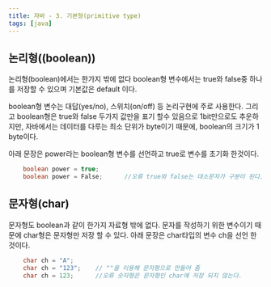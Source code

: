 ```yaml
---
title: 자바 - 3. 기본형(primitive type)
tags: [java]
---
```


## 논리형((boolean))

논리형(boolean)에서는 한가지 밖에 없다 boolean형 변수에서는 true와 false중 하나를 저장할 수 있으며 기본값은 default 이다.

boolean형 변수는 대답(yes/no), 스위치(on/off) 등 논리구현에 주로 사용한다. 그리고 boolean형은 true와 false 두가지 값만을 표기 할수 있음으로 1bit만으로도 추운하지만, 자바에서는 데이터를 다루는 최소 단위가 byte이기 때문에, boolean의 크기가 1 byte이다.

아래 문장은 power라는 boolean형 변수를 선언하고 true로 변수를 초기화 한것이다.

```java
    boolean power = true;
    boolean power = False;      //오류 true와 false는 대소문자가 구분이 된다.
```

## 문자형(char)

문자형도 boolean과 같이 한가지 자료형 밖에 없다. 문자를 작성하기 위한 변수이기 때문에 char형은 문자형만 저장 할 수 있다. 아래 문장은 char타입의 변수 ch을 선언 한 것이다.

```java
    char ch = "A";
    char ch = "123";    // ""을 이용해 문자형으로 만들어 줌
    char ch = 123;      //오류 숫자형은 문자형인 char에 저장 되지 않는다.
```
